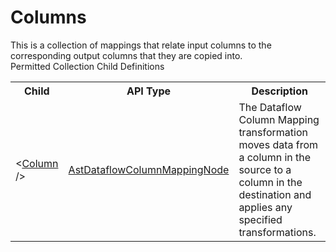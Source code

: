 # Columns

<div class="LanguageSummary"><div class ="SummaryItem">This is a collection of mappings that relate input columns to the corresponding output columns that they are copied into.</div></div><div class="SchemaBindingGroup"><div class="SchemaBindingGroupHeader">Permitted Collection Child Definitions</div><table id="SchemaBindingList" class="SchemaBindingList"><tbody><tr><th class="SchemaBindingNameColumnHeader">Child</th><th class="SchemaBindingTypeColumnHeader">API Type</th><th class="SchemaBindingSummaryColumnHeader">Description</th></tr><tr class="cd0"><td class="SchemaBindingName"><span class="punc">&lt;</span><a href=Varigence.Languages.Biml.Transformation.AstDataflowColumnMappingNode.html">Column</a><span class="punc"> /&gt;</span></td><td class="SchemaBindingType"><a href="../api-reference/Varigence.Languages.Biml.Transformation.AstDataflowColumnMappingNode.html">AstDataflowColumnMappingNode</a></td><td class="SchemaBindingSummary">The Dataflow Column Mapping transformation moves data from a column in the source to a column in the destination and applies any specified transformations.</td></tr></tbody></table></div>